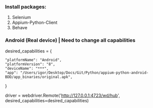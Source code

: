 ### Install packages:
1. Selenium
2. Appium-Python-Client
3. Behave

### Android (Real device) | Need to change all capabilities

desired_capabilities = {

    "platformName": "Android",
    "platformVersion": "8",
    "deviceName": "***",
    "app": "/Users/igor/Desktop/Docs/Git/Python/appium-python-android-BDD/app_binaries/original.apk",
}

driver = webdriver.Remote('http://127.0.0.1:4723/wd/hub', desired_capabilities=desired_capabilities)
